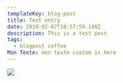 ```yaml
---
templateKey: blog-post
title: Test entry
date: 2019-02-07T10:57:59.148Z
description: This is a test post
tags:
  - blogpost coffee
Mon Texte: mon texte custom is here
---
```

![](/img/flavor_wheel.jpg)
